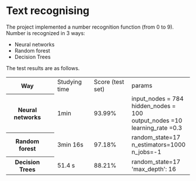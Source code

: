 # Text recognising
 
The project implemented a number recognition function (from 0 to 9).<br> Number is recognized in 3 ways:<br>

<ul>
  <li>Neural networks</li>
  <li>Random forest</li>
  <li>Decision Trees</li>
</ul>
The test results are as follows.

<table>
  <tr>
    <th>Way<th>
    <td>Studying time</td>
    <td>Score (test set)</td>
    <td>params</td>
  </tr>
  
  <tr>
    <th>Neural networks<th>
    <td>1min</td>
    <td>93.99%</td>
    <td>input_nodes = 784 <br>hidden_nodes = 100 <br>output_nodes =10 <br>learning_rate =0.3</td>
  </tr>
  
  <tr>
    <th>Random forest<th>
    <td>3min 16s</td>
    <td>97.18%</td>
    <td>random_state=17<br>n_estimators=1000<br>n_jobs=-1</td>
  </tr>
  
  <tr>
    <th>Decision Trees<th>
    <td>51.4 s</td>
    <td>88.21%</td>
    <td>random_state=17<br>'max_depth': 16</td>
  </tr>
</table>
